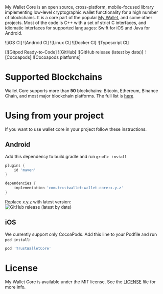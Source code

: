 My Wallet Core is an open source, cross-platform, mobile-focused library
implementing low-level cryptographic wallet functionality for a high number of blockchains.
It is a core part of the popular [My Wallet](https://www.mywalletbsc.com), and some other projects.
Most of the code is C++ with a set of strict C interfaces, and idiomatic interfaces for supported languages:
Swift for iOS and Java for Android.

![iOS CI]
![Android CI]
![Linux CI]
![Docker CI]
![Typescript CI]

[![Gitpod Ready-to-Code]
![GitHub]
![GitHub release (latest by date)]
![Cocoapods]
![Cocoapods platforms]

# Supported Blockchains

Wallet Core supports more than **50** blockchains: Bitcoin, Ethereum, Binance Chain, and most major blockchain platforms.
The full list is [here](docs/coins.md).

# Using from your project

If you want to use wallet core in your project follow these instructions.

## Android

Add this dependency to build.gradle and run `gradle install`

```groovy
plugins {
    id 'maven'
}

dependencies {
    implementation 'com.trustwallet:wallet-core:x.y.z'
}
```
Replace x.y.z with latest version:  
![GitHub release (latest by date)](https://img.shields.io/github/v/release/trustwallet/wallet-core)

## iOS

We currently support only CocoaPods. Add this line to your Podfile and run `pod install`:

```ruby
pod 'TrustWalletCore'
```

# License

My Wallet Core is available under the MIT license. See the [LICENSE](LICENSE) file for more info.
